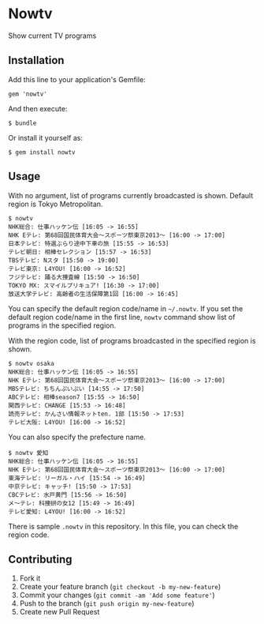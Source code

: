 # Nowtv

Show current TV programs

## Installation

Add this line to your application's Gemfile:

    gem 'nowtv'

And then execute:

    $ bundle

Or install it yourself as:

    $ gem install nowtv

## Usage
With no argument, list of programs currently broadcasted is shown. Default region is Tokyo Metropolitan.

    $ nowtv
    NHK総合: 仕事ハッケン伝 [16:05 -> 16:55]
    NHK Eテレ: 第68回国民体育大会～スポーツ祭東京2013～ [16:00 -> 17:00]
    日本テレビ: 特選ぶらり途中下車の旅 [15:55 -> 16:53]
    テレビ朝日: 相棒セレクション [15:57 -> 16:53]
    TBSテレビ: Nスタ [15:50 -> 19:00]
    テレビ東京: L4YOU! [16:00 -> 16:52]
    フジテレビ: 踊る大捜査線 [15:50 -> 16:50]
    TOKYO MX: スマイルプリキュア! [16:30 -> 17:00]
    放送大学テレビ: 高齢者の生活保障第1回 [16:00 -> 16:45]

You can specify the default region code/name in `~/.nowtv`. If you set the default region code/name in the first line, `nowtv` command show list of programs in the specified region.

With the region code, list of programs broadcasted in the specified region is shown.

    $ nowtv osaka
    NHK総合: 仕事ハッケン伝 [16:05 -> 16:55]
    NHK Eテレ: 第68回国民体育大会～スポーツ祭東京2013～ [16:00 -> 17:00]
    MBSテレビ: ちちんぷいぷい [14:55 -> 17:50]
    ABCテレビ: 相棒season7 [15:55 -> 16:50]
    関西テレビ: CHANGE [15:53 -> 16:48]
    読売テレビ: かんさい情報ネットten. 1部 [15:50 -> 17:53]
    テレビ大阪: L4YOU! [16:00 -> 16:52]

You can also specify the prefecture name.

    $ nowtv 愛知
    NHK総合: 仕事ハッケン伝 [16:05 -> 16:55]
    NHK Eテレ: 第68回国民体育大会～スポーツ祭東京2013～ [16:00 -> 17:00]
    東海テレビ: リーガル・ハイ [15:54 -> 16:49]
    中京テレビ: キャッチ! [15:50 -> 17:53]
    CBCテレビ: 水戸黄門 [15:56 -> 16:50]
    メ～テレ: 科捜研の女12 [15:49 -> 16:49]
    テレビ愛知: L4YOU! [16:00 -> 16:52]

There is sample `.nowtv` in this repository. In this file, you can check the region code.

## Contributing

1. Fork it
2. Create your feature branch (`git checkout -b my-new-feature`)
3. Commit your changes (`git commit -am 'Add some feature'`)
4. Push to the branch (`git push origin my-new-feature`)
5. Create new Pull Request
